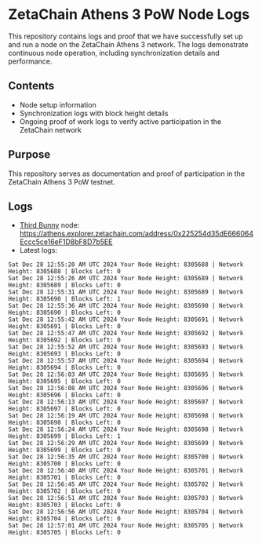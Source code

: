 # ZetaChain Athens 3 PoW Node Logs
This repository contains logs and proof that we have successfully set up and run a node on the ZetaChain Athens 3 network. The logs demonstrate continuous node operation, including synchronization details and performance.

## Contents
- Node setup information
- Synchronization logs with block height details
- Ongoing proof of work logs to verify active participation in the ZetaChain network

## Purpose
This repository serves as documentation and proof of participation in the ZetaChain Athens 3 PoW testnet.

## Logs

- [Third Bunny](https://thirdbunny.xyz/) node: https://athens.explorer.zetachain.com/address/0x225254d35dE666064Eccc5ce16eF1D8bF8D7b5EE
- Latest logs:
```
Sat Dec 28 12:55:20 AM UTC 2024 Your Node Height: 8305688 | Network Height: 8305688 | Blocks Left: 0
Sat Dec 28 12:55:26 AM UTC 2024 Your Node Height: 8305689 | Network Height: 8305689 | Blocks Left: 0
Sat Dec 28 12:55:31 AM UTC 2024 Your Node Height: 8305689 | Network Height: 8305690 | Blocks Left: 1
Sat Dec 28 12:55:36 AM UTC 2024 Your Node Height: 8305690 | Network Height: 8305690 | Blocks Left: 0
Sat Dec 28 12:55:42 AM UTC 2024 Your Node Height: 8305691 | Network Height: 8305691 | Blocks Left: 0
Sat Dec 28 12:55:47 AM UTC 2024 Your Node Height: 8305692 | Network Height: 8305692 | Blocks Left: 0
Sat Dec 28 12:55:52 AM UTC 2024 Your Node Height: 8305693 | Network Height: 8305693 | Blocks Left: 0
Sat Dec 28 12:55:57 AM UTC 2024 Your Node Height: 8305694 | Network Height: 8305694 | Blocks Left: 0
Sat Dec 28 12:56:03 AM UTC 2024 Your Node Height: 8305695 | Network Height: 8305695 | Blocks Left: 0
Sat Dec 28 12:56:08 AM UTC 2024 Your Node Height: 8305696 | Network Height: 8305696 | Blocks Left: 0
Sat Dec 28 12:56:13 AM UTC 2024 Your Node Height: 8305697 | Network Height: 8305697 | Blocks Left: 0
Sat Dec 28 12:56:19 AM UTC 2024 Your Node Height: 8305698 | Network Height: 8305698 | Blocks Left: 0
Sat Dec 28 12:56:24 AM UTC 2024 Your Node Height: 8305698 | Network Height: 8305699 | Blocks Left: 1
Sat Dec 28 12:56:29 AM UTC 2024 Your Node Height: 8305699 | Network Height: 8305699 | Blocks Left: 0
Sat Dec 28 12:56:35 AM UTC 2024 Your Node Height: 8305700 | Network Height: 8305700 | Blocks Left: 0
Sat Dec 28 12:56:40 AM UTC 2024 Your Node Height: 8305701 | Network Height: 8305701 | Blocks Left: 0
Sat Dec 28 12:56:45 AM UTC 2024 Your Node Height: 8305702 | Network Height: 8305702 | Blocks Left: 0
Sat Dec 28 12:56:51 AM UTC 2024 Your Node Height: 8305703 | Network Height: 8305703 | Blocks Left: 0
Sat Dec 28 12:56:56 AM UTC 2024 Your Node Height: 8305704 | Network Height: 8305704 | Blocks Left: 0
Sat Dec 28 12:57:01 AM UTC 2024 Your Node Height: 8305705 | Network Height: 8305705 | Blocks Left: 0
```

